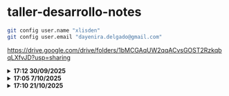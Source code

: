 # taller-desarrollo-notes
```bash
git config user.name "xlisden"
git config user.email "dayenira.delgado@gmail.com"
```
https://drive.google.com/drive/folders/1bMCGAqUW2qqACvsGOST2RzkqbqLXfvJD?usp=sharing

<details>
<summary><b>17:12 30/09/2025</b></summary>
  
  - bus de eventos - a traves de el, se comunican los microservicios
  - se puede hacer un microservicio, que no este conectado a ninguna bd, pero si se encarga de orquestar a los microservicios, y no mezclarlos.
  - keycloak por si no se quiere implementar un microservicio de seguridad
  - **no existen claves foraneas**
  - por eso ya no se usan integers, si no UUID y GUID
  - para evitar la llamada a otro microservicios, se utiliza la replicacion de data
  - **patron saga** - ejecutar los pasos a la inversa, si en algun momento el algun microservicio se cae durante el evento
  - spring 3.5.6 - jdk 17
  - agregar swagger - url http://localhost:8080/swagger-ui/index.html
    ```
    <dependency>
    	<groupId>org.springdoc</groupId>
    	<artifactId>springdoc-openapi-starter-webmvc-ui</artifactId>
    	<version>2.5.0</version>
    </dependency>
    ```
  - 
  ---
  - que es escalar verticalmente? que es escalar horizontalmente?
  - que es gateway? - puerta de entrada para que le front, o un servicio externo, se comunique con el backend. No se hacen llamadas directamente al microservicio, se hace a traves del API gateway, porque ahi estan la seguridad
  - config server? - medida de seguridad adicional para proteger los datos sensibles
  - seq: https://dev.to/minhaz1217/java-spring-boot-use-seq-for-logging-39fm
     --https://github.com/minhaz1217/java-quarkus/tree/master/spring-boot-seq

</details>

<details>
<summary><b>17:05 7/10/2025</b></summary>
  
  - google drive tiene versionamiento
  - hot fix: cambio en produccion
  - cherry-pick: pasar solo un commit a una rama, no todos los cambios completos

</details>


<details>
<summary><b>17:10 21/10/2025</b></summary>
  
  - contenedores != a maquinas virtuales
    - mv - ocupa espacio: 32GB de RAM se puede crear 3maq de 8GB, para yo quedarme con 8
    - con - designa los recursos necesarios (espacio de memoria) para funcionar. No se necesita levantanr un SO para que funcione. Reutiliza componetnes del SO anfitrion
  - registry = nube. donde estan las imagenes
  - cliente: terminal o docker desktop
  - contendor != imagen
  - build, pull, run
  - imagnees = plantilla de sola lectura. a partir de umna sola imagebn. se crean N contenedores
  - descargar composes
    ```bash
    docker compose -f compose-database-mysql.yml up -d
    ```
  - public key not allowed
    1. driver properties
    2. allow public key retrival cambiar a true

</details>

